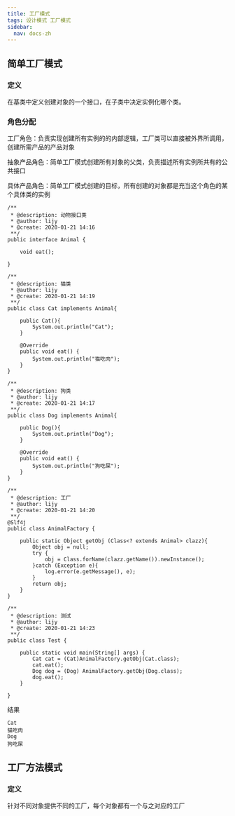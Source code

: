 ```yaml
---
title: 工厂模式
tags: 设计模式 工厂模式
sidebar: 
  nav: docs-zh
---
```

## 简单工厂模式

### 定义
在基类中定义创建对象的一个接口，在子类中决定实例化哪个类。

### 角色分配
工厂角色：负责实现创建所有实例的的内部逻辑，工厂类可以直接被外界所调用，创建所需产品的产品对象

抽象产品角色：简单工厂模式创建所有对象的父类，负责描述所有实例所共有的公共接口

具体产品角色：简单工厂模式创建的目标，所有创建的对象都是充当这个角色的某个具体类的实例

```
/**
 * @description: 动物接口类
 * @author: lijy
 * @create: 2020-01-21 14:16
 **/
public interface Animal {

    void eat();

}
```

```
/**
 * @description: 猫类
 * @author: lijy
 * @create: 2020-01-21 14:19
 **/
public class Cat implements Animal{

    public Cat(){
        System.out.println("Cat");
    }

    @Override
    public void eat() {
        System.out.println("猫吃肉");
    }
}
```

```
/**
 * @description: 狗类
 * @author: lijy
 * @create: 2020-01-21 14:17
 **/
public class Dog implements Animal{

    public Dog(){
        System.out.println("Dog");
    }

    @Override
    public void eat() {
        System.out.println("狗吃屎");
    }
}
```

```
/**
 * @description: 工厂
 * @author: lijy
 * @create: 2020-01-21 14:20
 **/
@Slf4j
public class AnimalFactory {

    public static Object getObj (Class<? extends Animal> clazz){
        Object obj = null;
        try {
            obj = Class.forName(clazz.getName()).newInstance();
        }catch (Exception e){
            log.error(e.getMessage(), e);
        }
        return obj;
    }
}
```

```
/**
 * @description: 测试
 * @author: lijy
 * @create: 2020-01-21 14:23
 **/
public class Test {

    public static void main(String[] args) {
        Cat cat = (Cat)AnimalFactory.getObj(Cat.class);
        cat.eat();
        Dog dog = (Dog) AnimalFactory.getObj(Dog.class);
        dog.eat();
    }

}
```

结果
```
Cat
猫吃肉
Dog
狗吃屎
```

## 工厂方法模式

### 定义
针对不同对象提供不同的工厂，每个对象都有一个与之对应的工厂

